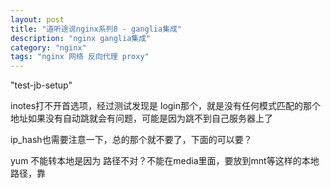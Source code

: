 ```yaml
---
layout: post
title: "道听途说nginx系列8 - ganglia集成"
description: "nginx ganglia集成"
category: "nginx"
tags: "nginx 网络 反向代理 proxy"
---
```

"test-jb-setup"


inotes打不开首选项，经过测试发现是 login那个，就是没有任何模式匹配的那个地址如果没有自动跳就会有问题，可能是因为跳不到自己服务器上了

ip_hash也需要注意一下，总的那个就不要了，下面的可以要？

yum 不能转本地是因为 路径不对？不能在media里面，要放到mnt等这样的本地路径，靠
